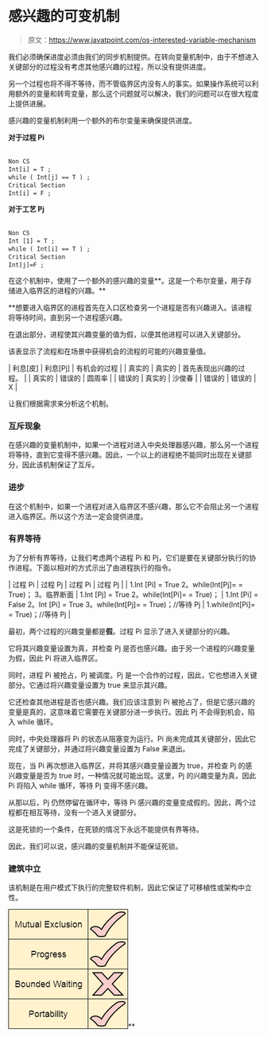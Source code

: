 # 感兴趣的可变机制

> 原文：<https://www.javatpoint.com/os-interested-variable-mechanism>

我们必须确保进度必须由我们的同步机制提供。在转向变量机制中，由于不想进入关键部分的过程没有考虑其他感兴趣的过程，所以没有提供进度。

另一个过程也将不得不等待，而不管临界区内没有人的事实。如果操作系统可以利用额外的变量和转弯变量，那么这个问题就可以解决，我们的问题可以在很大程度上提供进展。

感兴趣的变量机制利用一个额外的布尔变量来确保提供进度。

**对于过程 Pi**

```

Non CS 
Int[i] = T ;
while ( Int[j] == T ) ; 
Critical Section
Int[i] = F ;

```

**对于工艺 Pj**

```

Non CS
Int [1] = T ;
while ( Int[i] == T ) ; 
Critical Section 
Int[j]=F ; 

```

在这个机制中，使用了一个额外的感兴趣的变量**。这是一个布尔变量，用于存储进入临界区的进程的兴趣。**

 **想要进入临界区的进程首先在入口区检查另一个进程是否有兴趣进入。该进程将等待时间，直到另一个进程感兴趣。

在退出部分，进程使其兴趣变量的值为假，以便其他进程可以进入关键部分。

该表显示了流程和在场景中获得机会的流程的可能的兴趣变量值。

| 利息[皮] | 利息[Pj] | 有机会的过程 |
| 真实的 | 真实的 | 首先表现出兴趣的过程。 |
| 真实的 | 错误的 | 圆周率 |
| 错误的 | 真实的 | 沙俊春 |
| 错误的 | 错误的 | X |

让我们根据需求来分析这个机制。

### 互斥现象

在感兴趣的变量机制中，如果一个进程对进入中央处理器感兴趣，那么另一个进程将等待，直到它变得不感兴趣。因此，一个以上的进程绝不能同时出现在关键部分，因此该机制保证了互斥。

### 进步

在这个机制中，如果一个进程对进入临界区不感兴趣，那么它不会阻止另一个进程进入临界区。所以这个方法一定会提供进度。

### 有界等待

为了分析有界等待，让我们考虑两个进程 Pi 和 Pj，它们是要在关键部分执行的协作进程。下面以相对的方式示出了由进程执行的指令。

| 过程 Pi | 过程 Pj | 过程 Pi | 过程 Pj |
| 1.Int [Pi] = True
2。while(Int[Pj]= = True)；
3。临界断面 | 1.Int [Pj] = True
2。while(Int[Pi]= = True)； | 1.Int [Pi] = False
2。Int [Pi] = True
3。while(Int[Pj]= = True)；//等待 Pj | 1.while(Int[Pi]= = True)；//等待 Pj |

最初，两个过程的兴趣变量都是**假**。过程 Pi 显示了进入关键部分的兴趣。

它将其兴趣变量设置为真，并检查 Pj 是否也感兴趣。由于另一个进程的兴趣变量为假，因此 Pi 将进入临界区。

同时，进程 Pi 被抢占，Pj 被调度。Pj 是一个合作的过程，因此，它也想进入关键部分。它通过将兴趣变量设置为 true 来显示其兴趣。

它还检查其他进程是否也感兴趣。我们应该注意到 Pi 被抢占了，但是它感兴趣的变量是真的，这意味着它需要在关键部分进一步执行。因此 Pj 不会得到机会，陷入 while 循环。

同时，中央处理器将 Pi 的状态从阻塞变为运行。Pi 尚未完成其关键部分，因此它完成了关键部分，并通过将兴趣变量设置为 False 来退出。

现在，当 Pi 再次想进入临界区，并将其感兴趣变量设置为 true，并检查 Pj 的感兴趣变量是否为 true 时，一种情况就可能出现。这里，Pj 的兴趣变量为真，因此 Pi 将陷入 while 循环，等待 Pj 变得不感兴趣。

从那以后，Pj 仍然停留在循环中，等待 Pi 感兴趣的变量变成假的。因此，两个过程都在相互等待，没有一个进入关键部分。

这是死锁的一个条件，在死锁的情况下永远不能提供有界等待。

因此，我们可以说，感兴趣的变量机制并不能保证死锁。

### 建筑中立

该机制是在用户模式下执行的完整软件机制，因此它保证了可移植性或架构中立性。

![os Interested Variable Mechanism](img/6dd80bde140b5f92960e56f2ff789b83.png)**